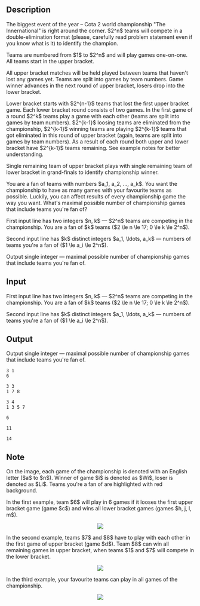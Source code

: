 ## Description

<div><p>The biggest event of the year – Cota 2 world championship "The Innernational" is right around the corner. $2^n$ teams will compete in a double-elimination format (please, carefully read problem statement even if you know what is it) to identify the champion. </p><p>Teams are numbered from $1$ to $2^n$ and will play games one-on-one. All teams start in the upper bracket.</p><p>All upper bracket matches will be held played between teams that haven't lost any games yet. Teams are split into games by team numbers. Game winner advances in the next round of upper bracket, losers drop into the lower bracket.</p><p>Lower bracket starts with $2^{n-1}$ teams that lost the first upper bracket game. Each lower bracket round consists of two games. In the first game of a round $2^k$ teams play a game with each other (teams are split into games by team numbers). $2^{k-1}$ loosing teams are eliminated from the championship, $2^{k-1}$ winning teams are playing $2^{k-1}$ teams that got eliminated in this round of upper bracket (again, teams are split into games by team numbers). As a result of each round both upper and lower bracket have $2^{k-1}$ teams remaining. See example notes for better understanding.</p><p>Single remaining team of upper bracket plays with single remaining team of lower bracket in grand-finals to identify championship winner.</p><p>You are a fan of teams with numbers $a_1, a_2, ..., a_k$. You want the championship to have as many games with your favourite teams as possible. Luckily, you can affect results of every championship game the way you want. What's maximal possible number of championship games that include teams you're fan of?</p></div><div class="input-specification"><p>First input line has two integers $n, k$&nbsp;— $2^n$ teams are competing in the championship. You are a fan of $k$ teams ($2 \le n \le 17; 0 \le k \le 2^n$).</p><p>Second input line has $k$ distinct integers $a_1, \ldots, a_k$&nbsp;— numbers of teams you're a fan of ($1 \le a_i \le 2^n$).</p></div><div class="output-specification"><p>Output single integer&nbsp;— maximal possible number of championship games that include teams you're fan of.</p></div>

## Input

<p>First input line has two integers $n, k$&nbsp;— $2^n$ teams are competing in the championship. You are a fan of $k$ teams ($2 \le n \le 17; 0 \le k \le 2^n$).</p><p>Second input line has $k$ distinct integers $a_1, \ldots, a_k$&nbsp;— numbers of teams you're a fan of ($1 \le a_i \le 2^n$).</p>

## Output

<p>Output single integer&nbsp;— maximal possible number of championship games that include teams you're fan of.</p>





```input1
3 1
6
```




```input2
3 3
1 7 8
```




```input3
3 4
1 3 5 7
```




```output1
6
```




```output2
11
```




```output3
14
```



## Note

<p>On the image, each game of the championship is denoted with an English letter ($a$ to $n$). Winner of game $i$ is denoted as $Wi$, loser is denoted as $Li$. Teams you're a fan of are highlighted with red background.</p><p>In the first example, team $6$ will play in 6 games if it looses the first upper bracket game (game $c$) and wins all lower bracket games (games $h, j, l, m$). </p><center><img class="tex-graphics" src="file://rx5LCWCO.png" style="max-width: 100.0%;max-height: 100.0%;"></center><p>In the second example, teams $7$ and $8$ have to play with each other in the first game of upper bracket (game $d$). Team $8$ can win all remaining games in upper bracket, when teams $1$ and $7$ will compete in the lower bracket. </p><center><img class="tex-graphics" src="file://zeEkf2xx.png" style="max-width: 100.0%;max-height: 100.0%;"></center><p>In the third example, your favourite teams can play in all games of the championship. </p><center><img class="tex-graphics" src="file://vEPu6yn2.png" style="max-width: 100.0%;max-height: 100.0%;"></center>
